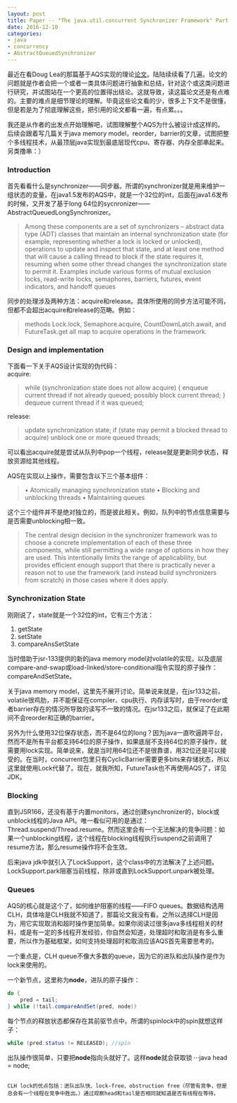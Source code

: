 ```yaml
---
layout: post
title: Paper -- "The java.util.concurrent Synchronizer Framework" Part One
date: 2016-12-10
categories:
- java
- concurrency
- AbstractQueuedSynchronizer
---
```


最近在看Doug Lea的那篇基于AQS实现的理论[论文](http://gee.cs.oswego.edu/dl/papers/aqs.pdf)。陆陆续续看了几遍。论文的问题就是作者会把一个或者一类具体问题进行抽象和总结，针对这个或这类问题进行研究，并试图站在一个更高的位置得出结论。这就导致，读这篇论文还是有点难的。主要的难点是细节理论的理解。毕竟这些论文看的少，很多上下文不是很懂，但是若是为了彻底理解这些，把引用的论文都看一遍，有点累。。。   

我还是从作者的出发点开始理解吧，试图理解整个AQS为什么被设计成这样的。后续会跟着写几篇关于java memory model，reorder，barrier的文章，试图把整个多线程技术，从最顶层java实现到最底层现代cpu、寄存器、内存全部串起来。另类撸串：）   

### Introduction   

首先看看什么是synchronizer——同步器。所谓的synchronizer就是用来维护一组状态的变量，在java1.5发布的AQS中，就是一个32位的int，后面在java1.6发布的时候，又开发了基于long 64位的sycnronizer——AbstractQueuedLongSynchronizer。   

>Among these components are a set of synchronizers –
abstract data type (ADT) classes that maintain an internal
synchronization state (for example, representing whether a lock
is locked or unlocked), operations to update and inspect that
state, and at least one method that will cause a calling thread to
block if the state requires it, resuming when some other thread
changes the synchronization state to permit it. Examples include
various forms of mutual exclusion locks, read-write locks,
semaphores, barriers, futures, event indicators, and handoff
queues   

同步的处理涉及两种方法：acquire和release。具体所使用的同步方法可能不同，但都不会超出acquire和release的范畴。例如：   
>methods Lock.lock,
Semaphore.acquire, CountDownLatch.await, and
FutureTask.get all map to acquire operations in the
framework.   

### Design and implementation   

下面看一下关于AQS设计实现的伪代码：   
acquire:   
>while (synchronization state does not allow acquire) {
  enqueue current thread if not already queued;
  possibly block current thread;
}
  dequeue current thread if it was queued;   
  
release:
>update synchronization state;
if (state may permit a blocked thread to acquire)
unblock one or more queued threads;   

可以看出acquire就是尝试从队列中pop一个线程，release就是更新同步状态，释放资源给其他线程。   

AQS在实现以上操作，需要包含以下三个基本组件：   
> • Atomically managing synchronization state
• Blocking and unblocking threads
• Maintaining queues   

这个三个组件并不是绝对独立的，而是彼此相关。例如，队列中的节点信息需要与是否需要unblocking相一致。   
>The central design decision in the synchronizer framework was
to choose a concrete implementation of each of these three
components, while still permitting a wide range of options in
how they are used. This intentionally limits the range of
applicability, but provides efficient enough support that there is
practically never a reason not to use the framework (and instead
build synchronizers from scratch) in those cases where it does
apply.   

### Synchronization State   

刚刚说了，state就是一个32位的int，它有三个方法：   
1. getState
2. setState
3. compareAnsSetState

当时借助于jsr-133提供的新的java memory model对volatile的实现，以及底层compare-and-swap或load-linked/store-conditional指令实现的原子操作：compareAndSetState。   

关于java memory model，这里先不展开讨论。简单说来就是，在jsr133之前，volatile很鸡肋，并不能保证在compiler、cpu执行、内存读写时，由于reorder或者barrier存在的情况所导致的读写不一致的情况。在jsr133之后，就保证了在此期间不会reorder和正确的barrier。   

另外为什么使用32位保存状态，而不是64位的long？因为java一直吹逼跨平台，然而不是所有平台都支持64位的原子操作，如果底层不支持64位的原子操作，就需要用lock实现。简单说来，就是当时用64位还不是很靠谱，用32位还是可以接受的。在当时，concurrent包里只有CyclicBarrier需要更多bits来存储状态，所以这里就使用Lock代替了。现在，就我所知，FutureTask也不再使用AQS了，详见JDK。   

### Blocking   

直到JSR166，还没有基于内置monitors，通过创建synchronizer的，block或unblock线程的Java API。唯一看似可用的是通过：Thread.suspend/Thread.resume。然而这里会有一个无法解决的竞争问题：如果一个unblocking线程，这个线程在blocking线程执行suspend之前调用了resume方法，那么resume操作将不会生效。   

后来java jdk中就引入了LockSupport，这个class中的方法解决了上述问题。LockSupport.park阻塞当前线程，除非或直到LockSupport.unpark被处理。   

### Queues   

AQS的核心就是这个了，如何维护阻塞的线程——FIFO queues。数据结构选用CLH，具体啥是CLH我就不知道了，那篇论文我没有看。之所以选择CLH是因为，用它实现取消和超时操作更加简单。如果你阅读过很多java多线程相关的材料，或是有一定的多线程开发经验，你自然会知道，处理超时和取消是有多么重要，所以作为基础框架，如何支持处理超时和取消应该AQS首先需要思考的。   

一个重点是，CLH queue不像大多数的queue，因为它的进队和出队操作是作为lock来使用的。   

一个新节点，这里称为**node**，进队的原子操作：   

```java
do {
	pred = tail;
} while (!tail.compareAndSet(pred, node))
```

每个节点的释放状态都保存在其前驱节点中。所谓的spinlock中的spin就想这样子：    

```java
while (pred.status != RELEASED); //spin
```

出队操作很简单，只要把**node**指向头就好了。这样**node**就会获取锁
···java
head = node;

```

CLH lock的优点包括：进队出队快、lock-free、obstruction free（尽管有竞争，但是总会有一个线程在竞争中胜出。）通过观察head和tail是否相同就知道是否有线程在等待。
